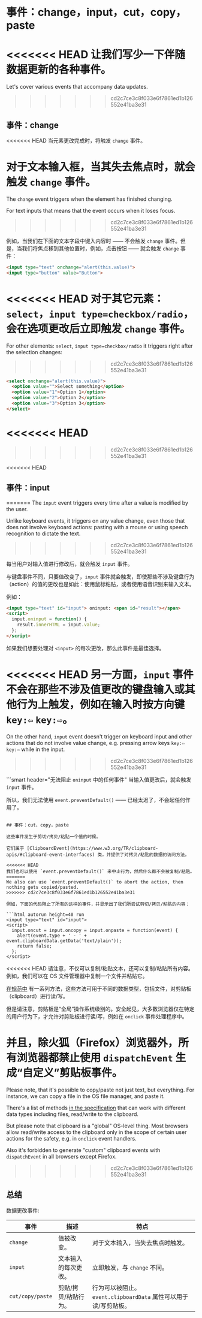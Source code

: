 # 事件：change，input，cut，copy，paste

<<<<<<< HEAD
让我们写少一下伴随数据更新的各种事件。
=======
Let's cover various events that accompany data updates.
>>>>>>> cd2c7ce3c8f033e6f7861ed1b126552e41ba3e31

## 事件：change

<<<<<<< HEAD
当元素更改完成时，将触发 `change` 事件。

对于文本输入框，当其失去焦点时，就会触发 `change` 事件。
=======
The `change` event triggers when the element has finished changing.

For text inputs that means that the event occurs when it loses focus.
>>>>>>> cd2c7ce3c8f033e6f7861ed1b126552e41ba3e31

例如，当我们在下面的文本字段中键入内容时 —— 不会触发 `change` 事件。但是，当我们将焦点移到其他位置时，例如，点击按钮 —— 就会触发 `change` 事件：

```html autorun height=40 run
<input type="text" onchange="alert(this.value)">
<input type="button" value="Button">
```

<<<<<<< HEAD
对于其它元素：`select`，`input type=checkbox/radio`，会在选项更改后立即触发 `change` 事件。
=======
For other elements: `select`, `input type=checkbox/radio` it triggers right after the selection changes:
>>>>>>> cd2c7ce3c8f033e6f7861ed1b126552e41ba3e31

```html autorun height=40 run
<select onchange="alert(this.value)">
  <option value="">Select something</option>
  <option value="1">Option 1</option>
  <option value="2">Option 2</option>
  <option value="3">Option 3</option>
</select>
```
<<<<<<< HEAD
=======

>>>>>>> cd2c7ce3c8f033e6f7861ed1b126552e41ba3e31


<<<<<<< HEAD
## 事件：input
=======
The `input` event triggers every time after a value is modified by the user.

Unlike keyboard events, it triggers on any value change, even those that does not involve keyboard actions: pasting with a mouse or using speech recognition to dictate the text.
>>>>>>> cd2c7ce3c8f033e6f7861ed1b126552e41ba3e31

每当用户对输入值进行修改后，就会触发 `input` 事件。

与键盘事件不同，只要值改变了，`input` 事件就会触发，即使那些不涉及键盘行为（action）的值的更改也是如此：使用鼠标粘贴，或者使用语音识别来输入文本。

例如：

```html autorun height=40 run
<input type="text" id="input"> oninput: <span id="result"></span>
<script>
  input.oninput = function() {
    result.innerHTML = input.value;
  };
</script>
```

如果我们想要处理对 `<input>` 的每次更改，那么此事件是最佳选择。

<<<<<<< HEAD
另一方面，`input` 事件不会在那些不涉及值更改的键盘输入或其他行为上触发，例如在输入时按方向键 `key:⇦` `key:⇨`。
=======
On the other hand, `input` event doesn't trigger on keyboard input and other actions that do not involve value change, e.g. pressing arrow keys `key:⇦` `key:⇨` while in the input.
>>>>>>> cd2c7ce3c8f033e6f7861ed1b126552e41ba3e31

```smart header="无法阻止 `oninput` 中的任何事件"
当输入值更改后，就会触发 `input` 事件。

所以，我们无法使用 `event.preventDefault()` —— 已经太迟了，不会起任何作用了。
```

## 事件：cut，copy，paste

这些事件发生于剪切/拷贝/粘贴一个值的时候。

它们属于 [ClipboardEvent](https://www.w3.org/TR/clipboard-apis/#clipboard-event-interfaces) 类，并提供了对拷贝/粘贴的数据的访问方法。

<<<<<<< HEAD
我们也可以使用 `event.preventDefault()` 来中止行为，然后什么都不会被复制/粘贴。
=======
We also can use `event.preventDefault()` to abort the action, then nothing gets copied/pasted.
>>>>>>> cd2c7ce3c8f033e6f7861ed1b126552e41ba3e31

例如，下面的代码阻止了所有的这样的事件，并显示出了我们所尝试剪切/拷贝/粘贴的内容：

```html autorun height=40 run
<input type="text" id="input">
<script>
  input.oncut = input.oncopy = input.onpaste = function(event) {
    alert(event.type + ' - ' + event.clipboardData.getData('text/plain'));
    return false;
  };
</script>
```

<<<<<<< HEAD
请注意，不仅可以复制/粘贴文本，还可以复制/粘贴所有内容。例如，我们可以在 OS 文件管理器中复制一个文件并粘贴它。

[在规范中](https://www.w3.org/TR/clipboard-apis/#dfn-datatransfer) 有一系列方法，这些方法可用于不同的数据类型，包括文件，对剪贴板（clipboard）进行读/写。

但是请注意，剪贴板是“全局”操作系统级别的。安全起见，大多数浏览器仅在特定的用户行为下，才允许对剪贴板进行读/写，例如在 `onclick` 事件处理程序中。

并且，除火狐（Firefox）浏览器外，所有浏览器都禁止使用 `dispatchEvent` 生成“自定义”剪贴板事件。
=======
Please note, that it's possible to copy/paste not just text, but everything. For instance, we can copy a file in the OS file manager, and paste it.

There's a list of methods [in the specification](https://www.w3.org/TR/clipboard-apis/#dfn-datatransfer) that can work with different data types including files, read/write to the clipboard.

But please note that clipboard is a "global" OS-level thing. Most browsers allow read/write access to the clipboard only in the scope of certain user actions for the safety, e.g. in `onclick` event handlers.

Also it's forbidden to generate "custom" clipboard events with `dispatchEvent` in all browsers except Firefox.
>>>>>>> cd2c7ce3c8f033e6f7861ed1b126552e41ba3e31

## 总结

数据更改事件:

| 事件 | 描述 | 特点 |
|---------|----------|-------------|
| `change`| 值被改变。 | 对于文本输入，当失去焦点时触发。 |
| `input` | 文本输入的每次更改。 | 立即触发，与 `change` 不同。 |
| `cut/copy/paste` | 剪贴/拷贝/粘贴行为。 | 行为可以被阻止。`event.clipboardData` 属性可以用于读/写剪贴板。 |
